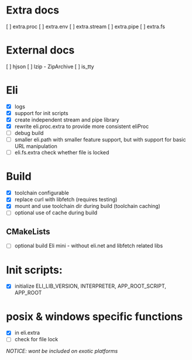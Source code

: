 # Extra docs
[ ] extra.proc
[ ] extra.env
[ ] extra.stream
[ ] extra.pipe
[ ] extra.fs

# External docs
[ ] hjson
[ ] lzip - ZipArchive
[ ] is_tty 


# Eli
* [x] logs 
* [x] support for init scripts
* [x] create independent stream and pipe library
* [x] rewrite eli.proc.extra to provide more consistent eliProc
* [ ] debug build
* [ ] smaller eli.path with smaller feature support, but with support for basic URL manipulation
* [ ] eli.fs.extra check whether file is locked

# Build 
* [x] toolchain configurable
* [x] replace curl with libfetch (requires testing)
* [x] mount and use toolchain dir during build (toolchain caching)
* [ ] optional use of cache during build

## CMakeLists 
* [ ] optional build Eli mini - without eli.net and libfetch related libs 

# Init scripts:
* [x] initialize ELI_LIB_VERSION, INTERPRETER, APP_ROOT_SCRIPT, APP_ROOT

# posix & windows specific functions
* [x] in eli.extra
* [ ] check for file lock

*NOTICE: wont be included on exotic platforms*